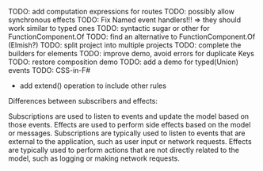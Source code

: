 


TODO: add computation expressions for routes
TODO: possibly allow synchronous effects
TODO: Fix Named event handlers!!! => they should work similar to typed ones
TODO: syntactic sugar or other for FunctionComponent.Of
TODO: find an alternative to FunctionComponent.Of (Elmish?)
TODO: split project into multiple projects
TODO: complete the builders for elements
TODO: improve demo, avoid errors for duplicate Keys
TODO: restore composition demo
TODO: add a demo for typed(Union) events
TODO: CSS-in-F#
- add extend() operation to include other rules

Differences between subscribers and effects:

Subscriptions are used to listen to events and update the model based on those events.
Effects are used to perform side effects based on the model or messages.
Subscriptions are typically used to listen to events that are external to the application, such as user input or network requests.
Effects are typically used to perform actions that are not directly related to the model, such as logging or making network requests.

